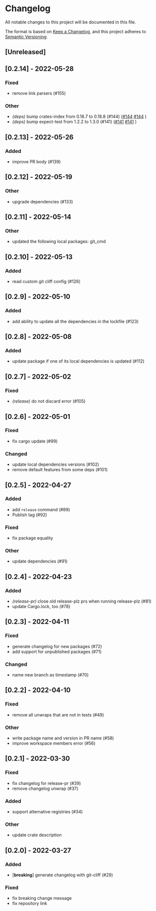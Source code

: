 # Changelog
All notable changes to this project will be documented in this file.

The format is based on [Keep a Changelog](https://keepachangelog.com/en/1.0.0/),
and this project adheres to [Semantic Versioning](https://semver.org/spec/v2.0.0.html).

## [Unreleased]

## [0.2.14] - 2022-05-28

### Fixed
- remove link parsers (#155)

### Other
- *(deps)* bump crates-index from 0.18.7 to 0.18.8 (#144) ([#144](https://github.com/144) [#144](https://github.com/144) )
- *(deps)* bump expect-test from 1.2.2 to 1.3.0 (#141) ([#141](https://github.com/141) [#141](https://github.com/141) )

## [0.2.13] - 2022-05-26

### Added
- improve PR body (#139)

## [0.2.12] - 2022-05-19

### Other
- upgrade dependencies (#133)

## [0.2.11] - 2022-05-14

### Other
- updated the following local packages: git_cmd

## [0.2.10] - 2022-05-13

### Added
- read custom git cliff config (#126)

## [0.2.9] - 2022-05-10

### Added
- add ability to update all the dependencies in the lockfile (#123)

## [0.2.8] - 2022-05-08

### Added
- update package if one of its local dependencies is updated (#112)

## [0.2.7] - 2022-05-02

### Fixed
- *(release)* do not discard error (#105)

## [0.2.6] - 2022-05-01

### Fixed
- fix cargo update (#99)

### Changed
- update local dependencies versions (#102)
- remove default features from some deps (#101)

## [0.2.5] - 2022-04-27

### Added
- add `release` command (#89)
- Publish tag (#92)

### Fixed
- fix package equality

### Other
- update dependencies (#91)

## [0.2.4] - 2022-04-23

### Added
- *(release-pr)* close old release-plz prs when running release-plz (#81)
- update Cargo.lock, too (#78)

## [0.2.3] - 2022-04-11

### Fixed
- generate changelog for new packages (#72)
- add support for unpublished packages (#71)

### Changed
- name new branch as timestamp (#70)

## [0.2.2] - 2022-04-10

### Fixed
- remove all unwraps that are not in tests (#49)

### Other
- write package name and version in PR name (#58)
- improve workspace members error (#56)

## [0.2.1] - 2022-03-30

### Fixed
- fix changelog for release-pr (#39)
- remove changelog unwrap (#37)

### Added
- support alternative registries (#34)

### Other
- update crate description

## [0.2.0] - 2022-03-27

### Added
- [**breaking**] generate changelog with git-cliff (#29)

### Fixed
- fix breaking change message
- fix repository link
